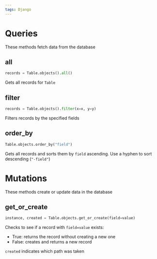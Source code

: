 ```yaml
---
tags: Django 
---
```


# Queries
These methods fetch data from the database

## all
```python
records = Table.objects().all()
```

Gets all records for `Table`

## filter
```python
records = Table.objects().filter(x=x, y=y)
```

Filters records by the specified fields

## order_by
```python
Table.objects.order_by("field")
```

Gets all records and sorts them by `field` ascending. Use a hyphen to sort descending (`"-field"`)

# Mutations
These methods create or update data in the database

## get_or_create
```python
instance, created = Table.objects.get_or_create(field=value)
```

Checks to see if a record with `field=value` exists:
- True: returns the record without creating a new one
- False: creates and returns a new record

`created` indicates which path was taken